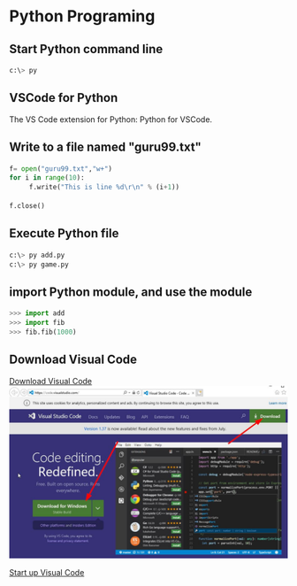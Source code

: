 # Python Programing

## Start Python command line

```python
c:\> py
```

## VSCode for Python

The VS Code extension for Python: Python for VSCode.

## Write to a file named "guru99.txt"
```python
f= open("guru99.txt","w+")
for i in range(10):
     f.write("This is line %d\r\n" % (i+1))

f.close()
```

## Execute Python file

```python
c:\> py add.py
c:\> py game.py
```

## import Python module, and use the module

```python
>>> import add
>>> import fib
>>> fib.fib(1000)
```

## Download Visual Code

[Download Visual Code](https://code.visualstudio.com/)
![web page](vscode.jpg)

[Start up Visual Code](https://code.visualstudio.com/docs?start=true)

